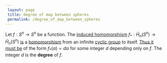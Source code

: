 ```yaml
---
 layout: page
 title: degree of map between spheres
 permalink: /degree_of_map_between_spheres
---
```

Let $f:S^n\to S^n$ be a function. The [induced homomorphism](https://defsmath.github.io/DefsMath/continuous_functions_induce_homomorphisms_on_homology_groups) $f_*: \tilde H_n(S^n)\to \tilde H_n(S^n)$ [is](https://defsmath.github.io/DefsMath/reduced_homology_of_the_sphere) a [homomorphism](https://defsmath.github.io/DefsMath/group_homomorphism) from an infinite [cyclic group](https://defsmath.github.io/DefsMath/cyclic_group) to itself. [Thus it must be](https://defsmath.github.io/DefsMath/classification_of_group_homomorphisms_Z_to_G) of the form $f_*(\alpha) = d\alpha$ for some integer $d$ depending only on $f$. The integer $d$ is the **degree** of $f$.

